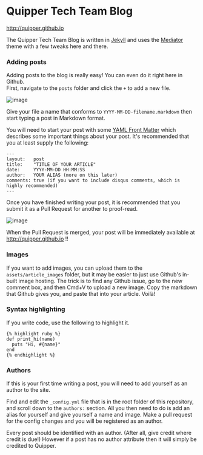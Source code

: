 Quipper Tech Team Blog
======================

http://quipper.github.io

The Quipper Tech Team Blog is written in [Jekyll](http://jekyllrb.com/) and uses the [Mediator](http://jekyllthemes.org/themes/mediator/) theme with a few tweaks here and there.

### Adding posts

Adding posts to the blog is really easy! You can even do it right here in Github.  
First, navigate to the `posts` folder and click the `+` to add a new file.

![image](https://cloud.githubusercontent.com/assets/1628558/7653142/898d0902-fb0b-11e4-81a5-d6992f874ed3.png)

Give your file a name that conforms to `YYYY-MM-DD-filename.markdown` then start typing a post in Markdown format.

You will need to start your post with some [YAML Front Matter](http://jekyllrb.com/docs/frontmatter/) which describes some important things about your post. It's recommended that you at least supply the following:

```
---
layout:   post
title:    "TITLE OF YOUR ARTICLE"
date:     YYYY-MM-DD HH:MM:SS
author:   YOUR ALIAS (more on this later)
comments: true (if you want to include disqus comments, which is highly recommended)
---
```

Once you have finished writing your post, it is recommended that you submit it as a Pull Request for another to proof-read.

![image](https://cloud.githubusercontent.com/assets/1628558/7653286/7463b458-fb0c-11e4-8d9a-a109d9061719.png)

When the Pull Request is merged, your post will be immediately available at http://quipper.github.io !!

### Images

If you want to add images, you can upload them to the `assets/article_images` folder, but it may be easier to just use Github's in-built image hosting. The trick is to find any Github issue, go to the new comment box, and then Cmd+V to upload a new image. Copy the markdown that Github gives you, and paste that into your article. Voilà!

### Syntax highlighting

If you write code, use the following to highlight it.

```
{% highlight ruby %}
def print_hi(name)
  puts "Hi, #{name}"
end
{% endhighlight %}
```

### Authors

If this is your first time writing a post, you will need to add yourself as an author to the site.

Find and edit the `_config.yml` file that is in the root folder of this repository, and scroll down to the `authors:` section. All you then need to do is add an alias for yourself and give yourself a name and image. Make a pull request for the config changes and you will be registered as an author.

Every post should be identified with an author. (After all, give credit where credit is due!) However if a post has no author attribute then it will simply be credited to Quipper.
